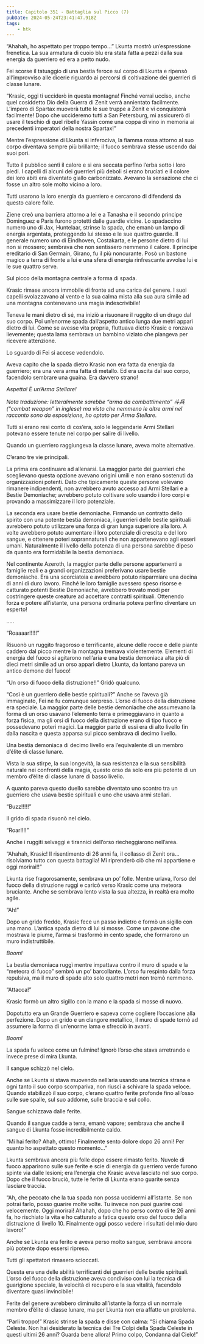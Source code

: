 ```yaml
---
title: Capitolo 351 - Battaglia sul Picco (7)
pubDate: 2024-05-24T23:41:47.918Z
tags:
    - htk
---
```


“Ahahah, ho aspettato per troppo tempo…” Lkunta mostrò un’espressione frenetica. La sua armatura di cuoio blu era stata fatta a pezzi dalla sua energia da guerriero ed era a petto nudo.

Fei scorse il tatuaggio di una bestia feroce sul corpo di Lkunta e ripensò all’improvviso alle dicerie riguardo ai percorsi di coltivazione dei guerrieri di classe lunare.

“Krasic, oggi ti ucciderò in questa montagna! Finché verrai ucciso, anche quel cosiddetto Dio della Guerra di Zenit verrà annientato facilmente. L’impero di Spartax muoverà tutte le sue truppe a Zenit e vi conquisterà facilmente! Dopo che uccideremo tutti a San Petersburg, mi assicurerò di usare il teschio di quel ribelle Yassin come una coppa di vino in memoria ai precedenti imperatori della nostra Spartax!”

Mentre l’espressione di Lkunta si inferociva, la fiamma rossa attorno al suo corpo diventava sempre più brillante; il fuoco sembrava stesse uscendo dai suoi pori.

Tutto il pubblico sentì il calore e si era seccata perfino l’erba sotto i loro piedi. I capelli di alcuni dei guerrieri più deboli si erano bruciati e il colore dei loro abiti era diventato giallo carbonizzato. Avevano la sensazione che ci fosse un altro sole molto vicino a loro.

Tutti usarono la loro energia da guerriero e cercarono di difendersi da questo calore folle.

Ziene creò una barriera attorno a lei e a Tanasha e il secondo principe Dominguez e Paris furono protetti dalle guardie vicine. Lo spadaccino numero uno di Jax, Huntelaar, strinse la spada, che emanò un lampo di energia argentata, proteggendo lui stesso e le sue quattro guardie. Il generale numero uno di Eindhoven, Costakarta, e le persone dietro di lui non si mossero; sembrava che non sentissero nemmeno il calore. Il principe ereditario di San Germain, Girano, fu il più noncurante. Posò un bastone magico a terra di fronte a lui e una sfera di energia rinfrescante avvolse lui e le sue quattro serve.

Sul picco della montagna centrale a forma di spada.

Krasic rimase ancora immobile di fronte ad una carica del genere. I suoi capelli svolazzavano al vento e la sua calma mista alla sua aura simile ad una montagna contenevano una magia indescrivibile!

Teneva le mani dietro di sé, ma iniziò a risuonare il ruggito di un drago dal suo corpo. Poi un’enorme spada dall’aspetto antico lunga due metri apparì dietro di lui. Come se avesse vita propria, fluttuava dietro Krasic e ronzava lievemente; questa lama sembrava un bambino viziato che piangeva per ricevere attenzione.

Lo sguardo di Fei si accese vedendolo.

Aveva capito che la spada dietro Krasic non era fatta da energia da guerriero; era una vera arma fatta di metallo. Ed era uscita dal suo corpo, facendolo sembrare una guaina. Era davvero strano!

<em>Aspetta! È un’Arma Stellare!</em>

<em>Nota traduzione: letteralmente sarebbe “arma da combattimento” 斗兵 (“combat weapon” in inglese) ma visto che nemmeno le altre armi nel racconto sono da esposizione, ho optato per Arma Stellare.</em>

Tutti si erano resi conto di cos’era, solo le leggendarie Armi Stellari potevano essere tenute nel corpo per salire di livello.

Quando un guerriero raggiungeva la classe lunare, aveva molte alternative.

C’erano tre vie principali.

La prima era continuare ad allenarsi. La maggior parte dei guerrieri che sceglievano questa opzione avevano origini umili e non erano sostenuti da organizzazioni potenti. Dato che tipicamente queste persone volevano rimanere indipendenti, non avrebbero avuto accesso ad Armi Stellari e a Bestie Demoniache; avrebbero potuto coltivare solo usando i loro corpi e provando a massimizzare il loro potenziale.

La seconda era usare bestie demoniache. Firmando un contratto dello spirito con una potente bestia demoniaca, i guerrieri delle bestie spirituali avrebbero potuto utilizzare una forza di gran lunga superiore alla loro. A volte avrebbero potuto aumentare il loro potenziale di crescita e del loro sangue, e ottenere poteri soprannaturali che non appartenevano agli esseri umani. Naturalmente il livello della potenza di una persona sarebbe dipeso da quanto era formidabile la bestia demoniaca.

Nel continente Azeroth, la maggior parte delle persone appartenenti a famiglie reali e a grandi organizzazioni preferivano usare bestie demoniache. Era una scorciatoia e avrebbero potuto risparmiare una decina di anni di duro lavoro. Finché le loro famiglie avessero speso risorse e catturato potenti Bestie Demoniache, avrebbero trovato modi per costringere queste creature ad accettare contratti spirituali. Ottenendo forza e potere all’istante, una persona ordinaria poteva perfino diventare un esperto!

…..

“Roaaaar!!!!!”

Risuonò un ruggito fragoroso e terrificante, alcune delle rocce e delle piante caddero dal picco mentre la montagna tremava violentemente. Elementi di energia del fuoco si agitarono nell’aria e una bestia demoniaca alta più di dieci metri simile ad un orso apparì dietro Lkunta, da lontano pareva un antico demone del fuoco!

“Un orso di fuoco della distruzione!!” Gridò qualcuno.

“Così è un guerriero delle bestie spirituali?” Anche se l’aveva già immaginato, Fei ne fu comunque sorpreso. L’orso di fuoco della distruzione era speciale. La maggior parte delle bestie demoniache che assumevano la forma di un orso usavano l’elemento terra e primeggiavano in quanto a forza fisica, ma gli orsi di fuoco della distruzione erano di tipo fuoco e possedevano poteri magici. La maggior parte di essi era di alto livello fin dalla nascita e questa apparsa sul picco sembrava di decimo livello.

Una bestia demoniaca di decimo livello era l’equivalente di un membro d’élite di classe lunare.

Vista la sua stirpe, la sua longevità, la sua resistenza e la sua sensibilità naturale nei confronti della magia, questo orso da solo era più potente di un membro d’élite di classe lunare di basso livello.

A quanto pareva questo duello sarebbe diventato uno scontro tra un guerriero che usava bestie spirituali e uno che usava armi stellari.

“Buzz!!!!!”

Il grido di spada risuonò nel cielo.

“Roar!!!!”

Anche i ruggiti selvaggi e tirannici dell’orso riecheggiarono nell’area.

“Ahahah, Krasic! Il risentimento di 26 anni fa, il collasso di Zenit ora… risolviamo tutto con questa battaglia! Mi riprenderò ciò che mi appartiene e oggi morirai!!”

Lkunta rise fragorosamente, sembrava un po’ folle. Mentre urlava, l’orso del fuoco della distruzione ruggì e caricò verso Krasic come una meteora bruciante. Anche se sembrava lento vista la sua altezza, in realtà era molto agile.

“Ah!”

Dopo un grido freddo, Krasic fece un passo indietro e formò un sigillo con una mano. L’antica spada dietro di lui si mosse. Come un pavone che mostrava le piume, l’arma si trasformò in cento spade, che formarono un muro indistruttibile.

<em>Boom!</em>

La bestia demoniaca ruggì mentre impattava contro il muro di spade e la “meteora di fuoco” sembrò un po’ barcollante. L’orso fu respinto dalla forza repulsiva, ma il muro di spade alto solo quattro metri non tremò nemmeno.

“Attacca!”

Krasic formò un altro sigillo con la mano e la spada si mosse di nuovo.

Dopotutto era un Grande Guerriero e sapeva come cogliere l’occasione alla perfezione. Dopo un grido e un clangore metallico, il muro di spade tornò ad assumere la forma di un’enorme lama e sfrecciò in avanti.

<em>Boom!</em>

La spada fu veloce come un fulmine! Ignorò l’orso che stava arretrando e invece prese di mira Lkunta.

Il sangue schizzò nel cielo.

Anche se Lkunta si stava muovendo nell’aria usando una tecnica strana e ogni tanto il suo corpo scompariva, non riuscì a schivare la spada veloce. Quando stabilizzò il suo corpo, c’erano quattro ferite profonde fino all’osso sulle sue spalle, sul suo addome, sulle braccia e sul collo.

Sangue schizzava dalle ferite.

Quando il sangue cadde a terra, emanò vapore; sembrava che anche il sangue di Lkunta fosse incredibilmente caldo.

“Mi hai ferito? Ahah, ottimo! Finalmente sento dolore dopo 26 anni! Per quanto ho aspettato questo momento…”

Lkunta sembrava ancora più folle dopo essere rimasto ferito. Nuvole di fuoco apparirono sulle sue ferite e scie di energia da guerriero verde furono spinte via dalle lesioni; era l’energia che Krasic aveva lasciato nel suo corpo. Dopo che il fuoco bruciò, tutte le ferite di Lkunta erano guarite senza lasciare traccia.

“Ah, che peccato che la tua spada non possa uccidermi all’istante. Se non potrai farlo, posso guarire molte volte. Tu invece non puoi guarire così velocemente. Oggi morirai! Ahahah, dopo che ho perso contro di te 26 anni fa, ho rischiato la vita e ho catturato a fatica questo orso del fuoco della distruzione di livello 10. Finalmente oggi posso vedere i risultati del mio duro lavoro!”

Anche se Lkunta era ferito e aveva perso molto sangue, sembrava ancora più potente dopo essersi ripreso.

Tutti gli spettatori rimasero scioccati.

Questa era una delle abilità terrificanti dei guerrieri delle bestie spirituali. L’orso del fuoco della distruzione aveva condiviso con lui la tecnica di guarigione speciale, la velocità di recupero e la sua vitalità, facendolo diventare quasi invincibile!

Ferite del genere avrebbero diminuito all’istante la forza di un normale membro d’élite di classe lunare, ma per Lkunta non era affatto un problema.

“Parli troppo!” Krasic strinse la spada e disse con calma: “Si chiama Spada Celeste. Non hai desiderato la tecnica dei Tre Colpi della Spada Celeste in questi ultimi 26 anni? Guarda bene allora! Primo colpo, Condanna dal Cielo!”




